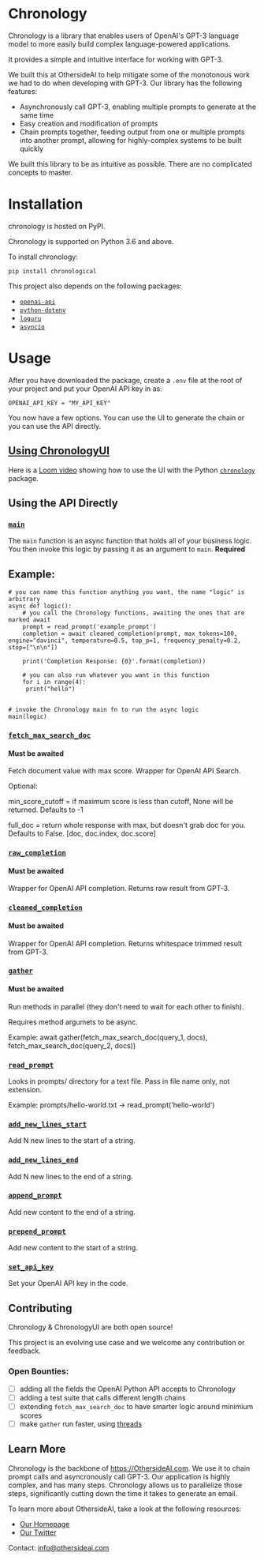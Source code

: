 # Chronology

Chronology is a library that enables users of OpenAI's GPT-3 language model to more easily build complex language-powered applications. 

It provides a simple and intuitive interface for working with GPT-3.

We built this at OthersideAI to help mitigate some of the monotonous work we had to do when developing with GPT-3. Our library has the following features:

- Asynchronously call GPT-3, enabling multiple prompts to generate at the same time
- Easy creation and modification of prompts
- Chain prompts together, feeding output from one or multiple prompts into another prompt, allowing for highly-complex systems to be built quickly

We built this library to be as intuitive as possible. There are no complicated concepts to master.

# Installation

chronology is hosted on PyPI.

Chronology is supported on Python 3.6 and above.

To install chronology:

`pip install chronological`

This project also depends on the following packages: 
* [`openai-api`](https://github.com/openai/openai-python)
* [`python-dotenv`](https://pypi.org/project/python-dotenv/)
* [`loguru`](https://github.com/Delgan/loguru)
* [`asyncio`](https://docs.python.org/3/library/asyncio.html)

# Usage

After you have downloaded the package, create a `.env` file at the root of your project and put your OpenAI API key in as:

`OPENAI_API_KEY = "MY_API_KEY"`

You now have a few options. You can use the UI to generate the chain or you can use the API directly.

## [Using ChronologyUI](https://github.com/OthersideAI/chronology-ui)

Here is a [Loom video](https://www.loom.com/share/47cb8d328ebd446db4d98ea1c0cac2c7?sharedAppSource=personal_library) showing how to use the UI with the Python [`chronology`](https://github.com/OthersideAI/chronology) package.

## Using the API Directly

### [`main`](#main)

The `main` function is an async function that holds all of your business logic. You then invoke this logic by passing it as an argument to `main`. **Required**

## Example:

```
# you can name this function anything you want, the name "logic" is arbitrary
async def logic():
    # you call the Chronology functions, awaiting the ones that are marked await
    prompt = read_prompt('example_prompt')
    completion = await cleaned_completion(prompt, max_tokens=100, engine="davinci", temperature=0.5, top_p=1, frequency_penalty=0.2, stop=["\n\n"])

    print('Completion Response: {0}'.format(completion))
    
    # you can also run whatever you want in this function
    for i in range(4):
     print("hello")


# invoke the Chronology main fn to run the async logic
main(logic)
```

### [`fetch_max_search_doc`](#fetch_max_search_doc)
####  **Must be awaited**

Fetch document value with max score. Wrapper for OpenAI API Search. 

Optional:

min_score_cutoff = if maximum score is less than cutoff, None will be returned. Defaults to -1

full_doc = return whole response with max, but doesn't grab doc for you. Defaults to False. [doc, doc.index, doc.score]

### [`raw_completion`](#raw_completion)
####  **Must be awaited**

Wrapper for OpenAI API completion. Returns raw result from GPT-3.

### [`cleaned_completion`](#cleaned_completion)
####  **Must be awaited**

Wrapper for OpenAI API completion. Returns whitespace trimmed result from GPT-3.

### [`gather`](#gather)
####  **Must be awaited**

Run methods in parallel (they don't need to wait for each other to finish).

Requires method argumets to be async.

Example: await gather(fetch_max_search_doc(query_1, docs), fetch_max_search_doc(query_2, docs))

### [`read_prompt`](#read_prompt)

Looks in prompts/ directory for a text file. Pass in file name only, not extension.

Example: prompts/hello-world.txt -> read_prompt('hello-world')


### [`add_new_lines_start`](#add_new_lines_start)

Add N new lines to the start of a string.

### [`add_new_lines_end`](#add_new_lines_end)

Add N new lines to the end of a string.

### [`append_prompt`](#append_prompt)

Add new content to the end of a string.

### [`prepend_prompt`](#prepend_prompt)

Add new content to the start of a string.

### [`set_api_key`](#set_api_key)

Set your OpenAI API key in the code.

## Contributing

Chronology & ChronologyUI are both open source!

This project is an evolving use case and we welcome any contribution or feedback.

### Open Bounties: 

- [ ] adding all the fields the OpenAI Python API accepts to Chronology
- [ ] adding a test suite that calls different length chains
- [ ] extending `fetch_max_search_doc` to have smarter logic around minimium scores 
- [ ] make `gather` run faster, using [threads](https://docs.python.org/3/library/asyncio-task.html#running-in-threads)

## Learn More

Chronology is the backbone of https://OthersideAI.com. We use it to chain prompt calls and asyncronously call GPT-3. Our application is highly complex, and has many steps. Chronology allows us to parallelize those steps, significantly cutting down the time it takes to generate an email.

To learn more about OthersideAI, take a look at the following resources:

- [Our Homepage](https://www.othersideai.com/)
- [Our Twitter](https://twitter.com/othersideai)

Contact: info@othersideai.com
